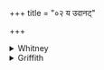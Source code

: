 +++
title = "०२ य उदानट्"

+++

<details><summary>Whitney</summary>

### Translation
2. He who hath attained the going away, he who hath attained the coming  
in, the turning hither, the turning in—he who is herdsman, on him I  
call.

### Notes
The first half-verse is nearly RV. x. 19. 5 **a, b**, and the second  
exactly ib. 4 **c, d**. RV. reads *vyáyanam* for *parā́yaṇam* in **a**,  
and *parā́yaṇam* for *nyā́yanam* in **b**. The comm. appears to read  
*nyayanam*.
</details>

<details><summary>Griffith</summary>

I call the Herdsman, him who knows the way to drive the cattle forth, Who knows the way to drive them home, to drive them back and drive them in.
</details>
